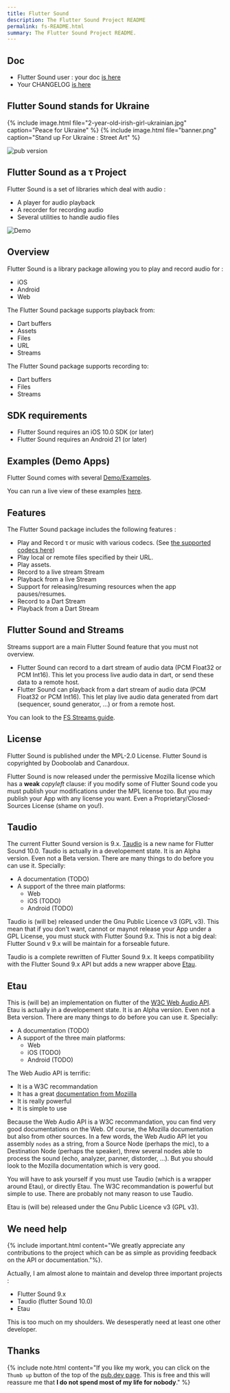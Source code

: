 ```yaml
---
title: Flutter Sound
description: The Flutter Sound Project README
permalink: fs-README.html
summary: The Flutter Sound Project README.
---
```

## Doc

- Flutter Sound user : your doc [is here]()
- Your CHANGELOG [is here]()

## Flutter Sound stands for Ukraine

{% include image.html file="2-year-old-irish-girl-ukrainian.jpg"  caption="Peace for Ukraine" %}
{% include image.html file="banner.png"  caption="Stand up For Ukraine : Street Art" %}

![pub version](https://img.shields.io/pub/v/flutter_sound.svg?style=flat-square)

## Flutter Sound as a τ Project

Flutter Sound is a set of libraries which deal with audio :

- A player for audio playback
- A recorder for recording audio
- Several utilities to handle audio files

![Demo](https://user-images.githubusercontent.com/27461460/77531555-77c9ec00-6ed6-11ea-9813-320f943b08cc.gif)

## Overview

Flutter Sound is a library package allowing you to play and record audio for :

* iOS
* Android
* Web

The Flutter Sound package supports playback from:

* Dart buffers
* Assets
* Files
* URL
* Streams

The Flutter Sound package supports recording to:

* Dart buffers
* Files
* Streams

## SDK requirements

* Flutter Sound requires an iOS 10.0 SDK \(or later\)
* Flutter Sound requires an Android 21 \(or later\)

## Examples \(Demo Apps\)

Flutter Sound comes with several [Demo/Examples]((https://github.com/Canardoux/flutter_sound/tree/master/example/lib)).

You can run a live view of these examples [here](TODO).

## Features

The Flutter Sound package includes the following features :

* Play and Record τ or music with various codecs. \(See [the supported codecs here](fs_guides_codec.html)\)
* Play local or remote files specified by their URL.
* Play assets.
* Record to a live stream Stream
* Playback from a live Stream
* Support for releasing/resuming resources when the app pauses/resumes.
* Record to a Dart Stream
* Playback from a Dart Stream

## Flutter Sound and Streams

Streams support are a main Flutter Sound feature that you must not overview.

- Flutter Sound can record to a dart stream of audio data (PCM Float32 or PCM Int16). This let you process live audio data in dart, or send these data to a remote host.
- Flutter Sound can playback from a dart stream of audio data (PCM Float32 or PCM Int16). This let play live audio data generated from dart
(sequencer, sound generator, ...) or from a remote host.

You can look to the [FS Streams guide](fs_guides_streams.html).

## License

Flutter Sound is published under the MPL-2.0 License.
Flutter Sound is copyrighted by Dooboolab and Canardoux.

Flutter Sound is now released under the permissive Mozilla license which has a **weak** *copyleft* clause: if you modify some of Flutter Sound code you must publish your modifications under the MPL license too. But you may publish your App with any license you want. Even a Proprietary/Closed-Sources License (shame on you!).

## Taudio

The current Flutter Sound version is 9.x. [Taudio](TODO) is a new name for Flutter Sound 10.0. Taudio is actually in a developement state. It is an Alpha version. Even not a Beta version. There are many things to do before you can use it. Specially:
- A documentation (TODO)
- A support of the three main platforms:
   - Web
   - iOS (TODO)
   - Android (TODO)

Taudio is (will be) released under the Gnu Public Licence v3 (GPL v3). This mean that if you don't want, cannot or maynot release your App under a GPL License, you must stuck with Flutter Sound 9.x. This is not a big deal: Flutter Sound v 9.x will be maintain for a forseable future.

Taudio is a complete rewritten of Flutter Sound 9.x. It keeps compatibility with the Flutter Sound 9.x API but adds a new wrapper above [Etau](TODO]).

## Etau

This is (will be) an implementation on flutter of the [W3C Web Audio API](TODO).
Etau is actually in a developement state. It is an Alpha version. Even not a Beta version. There are many things to do before you can use it. Specially:

- A documentation (TODO)
- A support of the three main platforms:
   - Web
   - iOS (TODO)
   - Android (TODO)

The Web Audio API is terrific:

- It is a W3C recommandation
- It has a great [documentation from Moziilla](TODO)
- It is really powerful
- It is simple to use

Because the Web Audio API is a W3C recommandation, you can find very good documentations on the Web. Of course, the Mozilla documentation but also from other sources.
In a few words, the Web Audio API let you assembly `nodes` as a string, from a Source Node (perhaps the mic), to a Destination Node (perhaps the speaker), threw several nodes able to process the sound (echo, analyzer, panner, distorder, ...). But you should look to the Mozilla documentation which is very good.

You will have to ask yourself if you must use Taudio (which is a wrapper around Etau), or directly Etau.
The W3C recommandation is powerful but simple to use. There are probably not many reason to use Taudio.

Etau is (will be) released under the Gnu Public Licence v3 (GPL v3).

## We need help

{% include important.html content="We greatly appreciate any contributions to the project which can be as simple as providing feedback on the API or documentation."%}.

Actually, I am almost alone to maintain and develop three important projects :
- Flutter Sound 9.x
- Taudio (flutter Sound 10.0)
- Etau

This is too much on my shoulders. We desesperatly need at least one other developer.

## Thanks

{% include note.html content="If you like my work, you can click on the `Thumb up` button of the top of the [pub.dev page](https://pub.dev/packages/flutter_sound).
This is free and this will reassure me that **I do not spend most of my life for nobody**." %}